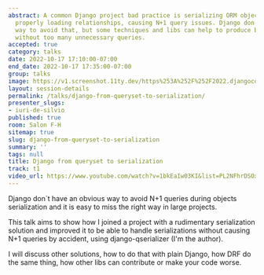 ```yaml
---
abstract: A common Django project bad practice is serializing ORM objects without
  properly loading relationships, causing N+1 query issues. Django don´t have an obvious
  way to avoid that, but some techniques and libs can help to produce better code
  without too many unnecessary queries.
accepted: true
category: talks
date: 2022-10-17 17:10:00-07:00
end_date: 2022-10-17 17:35:00-07:00
group: talks
image: https://v1.screenshot.11ty.dev/https%253A%252F%252F2022.djangocon.us%252Fpresenters%252Fiuri-de-silvio%252F/opengraph/
layout: session-details
permalink: /talks/django-from-queryset-to-serialization/
presenter_slugs:
- iuri-de-silvio
published: true
room: Salon F-H
sitemap: true
slug: django-from-queryset-to-serialization
summary: ''
tags: null
title: Django from queryset to serialization
track: t1
video_url: https://www.youtube.com/watch?v=1bkEaIw03KI&list=PL2NFhrDSOxgUoF-4F2MdAFvOK1wOrNdqB
---
```


Django don´t have an obvious way to avoid N+1 queries during objects serialization and it is easy to miss the right way in large projects.

This talk aims to show how I joined a project with a rudimentary serialization solution and improved it to be able to handle serializations without causing N+1 queries by accident, using django-qserializer (I'm the author).

I will discuss other solutions, how to do that with plain Django, how DRF do the same thing, how other libs can contribute or make your code worse.
